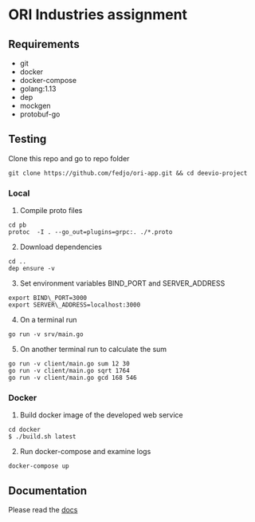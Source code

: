 # ORI Industries assignment

## Requirements
- git
- docker
- docker-compose
- golang:1.13
- dep
- mockgen
- protobuf-go

## Testing

Clone this repo and go to repo folder
```
git clone https://github.com/fedjo/ori-app.git && cd deevio-project
```

### Local

1. Compile proto files
```
cd pb
protoc  -I . --go_out=plugins=grpc:. ./*.proto
```
2. Download dependencies
```
cd ..
dep ensure -v
```
3. Set environment variables BIND\_PORT and SERVER\_ADDRESS
```
export BIND\_PORT=3000
export SERVER\_ADDRESS=localhost:3000
```
4. On a terminal run
```
go run -v srv/main.go
```
5. On another terminal run to calculate the sum
```
go run -v client/main.go sum 12 30
go run -v client/main.go sqrt 1764
go run -v client/main.go gcd 168 546
```


### Docker
1. Build docker image of the developed web service
```
cd docker
$ ./build.sh latest
```
2. Run docker-compose and examine logs
```
docker-compose up
```

## Documentation

Please read the [docs](doc/)

